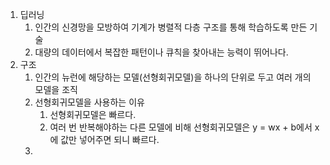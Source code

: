 1. 딥러닝
   1. 인간의 신경망을 모방하여 기계가 병렬적 다층 구조를 통해 학습하도록 만든 기술
   2. 대량의 데이터에서 복잡한 패턴이나 큐칙을 찾아내는 능력이 뛰어나다.
2. 구조
   1. 인간의 뉴런에 해당하는 모델(선형회귀모델)을 하나의 단위로 두고 여러 개의 모델을 조직
   2. 선형회귀모델을 사용하는 이유
      1. 선형회귀모델은 빠르다. 
      2. 여러 번 반복해야하는 다른 모델에 비해 선형회귀모델은 y = wx + b에서 x에 값만 넣어주면 되니 빠르다.
   3. 